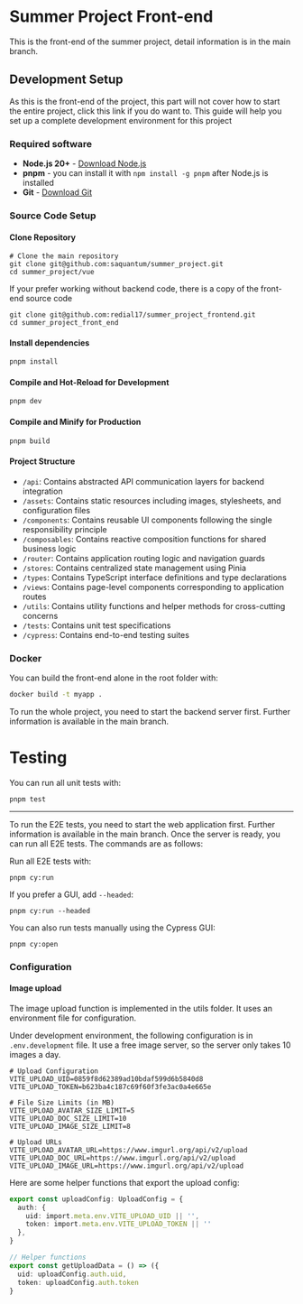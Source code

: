 # Summer Project Front-end

This is the front-end of the summer project, detail information is in the main branch.

## Development Setup

As this is the front-end of the project, this part will not cover how to start the entire project, click this link if you do want to. This guide will help you set up a complete development environment for this project

### Required software

- **Node.js 20+** - [Download Node.js](https://nodejs.org/)
- **pnpm** - you can install it with `npm install -g pnpm` after Node.js is installed
- **Git** - [Download Git](https://git-scm.com/)

### Source Code Setup

#### Clone Repository

```
# Clone the main repository
git clone git@github.com:saquantum/summer_project.git
cd summer_project/vue
```

If your prefer working without backend code, there is a copy of the front-end source code

```
git clone git@github.com:redial17/summer_project_frontend.git
cd summer_project_front_end
```

#### Install dependencies

```sh
pnpm install
```

#### Compile and Hot-Reload for Development

```sh
pnpm dev
```

#### Compile and Minify for Production

```sh
pnpm build
```

#### Project Structure

- `/api`: Contains abstracted API communication layers for backend integration
- `/assets`: Contains static resources including images, stylesheets, and configuration files
- `/components`: Contains reusable UI components following the single responsibility principle
- `/composables`: Contains reactive composition functions for shared business logic
- `/router`: Contains application routing logic and navigation guards
- `/stores`: Contains centralized state management using Pinia
- `/types`: Contains TypeScript interface definitions and type declarations
- `/views`: Contains page-level components corresponding to application routes
- `/utils`: Contains utility functions and helper methods for cross-cutting concerns
- `/tests`: Contains unit test specifications
- `/cypress`: Contains end-to-end testing suites

### Docker

You can build the front-end alone in the root folder with:

```sh
docker build -t myapp .
```

To run the whole project, you need to start the backend server first. Further information is available in the main branch.

# Testing

You can run all unit tests with:

```shell
pnpm test
```

---

To run the E2E tests, you need to start the web application first. Further information is available in the main branch. Once the server is ready, you can run all E2E tests. The commands are as follows:

Run all E2E tests with:

```shell
pnpm cy:run
```

If you prefer a GUI, add `--headed`:

```shell
pnpm cy:run --headed
```

You can also run tests manually using the Cypress GUI:

```shell
pnpm cy:open
```

### Configuration

#### Image upload

The image upload function is implemented in the utils folder. It uses an environment file for configuration.

Under development environment, the following configuration is in `.env.development` file. It use a free image server, so the server only takes 10 images a day.

```
# Upload Configuration
VITE_UPLOAD_UID=0859f8d62389ad10bdaf599d6b5840d8
VITE_UPLOAD_TOKEN=b623ba4c187c69f60f3fe3ac0a4e665e

# File Size Limits (in MB)
VITE_UPLOAD_AVATAR_SIZE_LIMIT=5
VITE_UPLOAD_DOC_SIZE_LIMIT=10
VITE_UPLOAD_IMAGE_SIZE_LIMIT=8

# Upload URLs
VITE_UPLOAD_AVATAR_URL=https://www.imgurl.org/api/v2/upload
VITE_UPLOAD_DOC_URL=https://www.imgurl.org/api/v2/upload
VITE_UPLOAD_IMAGE_URL=https://www.imgurl.org/api/v2/upload
```

Here are some helper functions that export the upload config:

```ts
export const uploadConfig: UploadConfig = {
  auth: {
    uid: import.meta.env.VITE_UPLOAD_UID || '',
    token: import.meta.env.VITE_UPLOAD_TOKEN || ''
  },
}

// Helper functions
export const getUploadData = () => ({
  uid: uploadConfig.auth.uid,
  token: uploadConfig.auth.token
}
```
